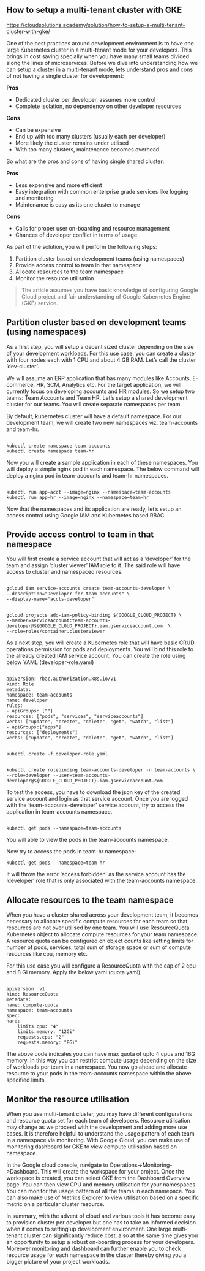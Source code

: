 ## How to setup a multi-tenant cluster with GKE

https://cloudsolutions.academy/solution/how-to-setup-a-multi-tenant-cluster-with-gke/


One of the best practices around development environment is to have one large Kubernetes cluster in a multi-tenant mode for your developers. This brings in cost saving specially when you have many small teams divided along the lines of microservices. Before we dive into understanding how we can setup a cluster in a multi-tenant mode, lets understand pros and cons of not having a single cluster for development:

**Pros**

- Dedicated cluster per developer, assumes more control
- Complete isolation, no dependency on other developer resources

**Cons**

- Can be expensive
- End up with too many clusters (usually each per developer)
- More likely the cluster remains under utilised
- With too many clusters, maintenance becomes overhead

So what are the pros and cons of having single shared cluster:

**Pros**

- Less expensive and more efficient
- Easy integration with common enterprise grade services like logging and monitoring
- Maintenance is easy as its one cluster to manage

**Cons**

- Calls for proper user on-boarding and resource management
- Chances of developer conflict in terms of usage

As part of the solution, you will perform the following steps:

1. Partition cluster based on development teams (using namespaces)
2. Provide access control to team in that namespace
3. Allocate resources to the team namespace
4. Monitor the resource utilisation

> The article assumes you have basic knowledge of configuring Google Cloud project and fair understanding of Google Kubernetes Engine (GKE) service.

## Partition cluster based on development teams (using namespaces)

As a first step, you will setup a decent sized cluster depending on the size of your development workloads. For this use case, you can create a cluster with four nodes each with 1 CPU and about 4 GB RAM. Let’s call the cluster ‘dev-cluster’.

We will assume an ERP application that has many modules like Accounts, E-commerce, HR, SCM, Analytics etc. For the target application, we will currently focus on developing accounts and HR modules. So we setup two teams: Team Accounts and Team HR. Let’s setup a shared development cluster for our teams. You will create separate namespaces per team.

By default, kubernetes cluster will have a default namespace. For our development team, we will create two new namespaces viz. team-accounts and team-hr.

```

kubectl create namespace team-accounts
kubectl create namespace team-hr

```

Now you will create a sample application in each of these namespaces. You will deploy a simple nginx pod in each namespace. The below command will deploy a nginx pod in team-accounts and team-hr namespaces.

```

kubectl run app-acct --image=nginx --namespace=team-accounts
kubectl run app-hr --image=nginx --namespace=team-hr

```

Now that the namespaces and its application are ready, let’s setup an access control using Google IAM and Kubernetes based RBAC

## Provide access control to team in that namespace

You will first create a service account that will act as a ‘developer’ for the team and assign ‘cluster viewer’ IAM role to it. The said role will have access to cluster and namespaced resources.

```

gcloud iam service-accounts create team-accounts-developer \
--description="Developer for team accounts" \
--display-name="accts-developer"
```

```

gcloud projects add-iam-policy-binding ${GOOGLE_CLOUD_PROJECT} \
--member=serviceAccount:team-accounts-developer@${GOOGLE_CLOUD_PROJECT}.iam.gserviceaccount.com  \
--role=roles/container.clusterViewer
```

As a next step, you will create a Kubernetes role that will have basic CRUD operations permission for pods and deployments. You will bind this role to the already created IAM service account. You can create the role using below YAML (developer-role.yaml)

```

apiVersion: rbac.authorization.k8s.io/v1
kind: Role
metadata:
namespace: team-accounts
name: developer
rules:
- apiGroups: [""]
resources: ["pods", "services", "serviceaccounts"]
verbs: ["update", "create", "delete", "get", "watch", "list"]
- apiGroups:["apps"]
resources: ["deployments"]
verbs: ["update", "create", "delete", "get", "watch", "list"]

```

```

kubectl create -f developer-role.yaml

```

```

kubectl create rolebinding team-accounts-developer -n team-accounts \
--role=developer --user=team-accounts-developer@${GOOGLE_CLOUD_PROJECT}.iam.gserviceaccount.com

```

To test the access, you have to download the json key of the created service account and login as that service account. Once you are logged with the ‘team-accounts-developer’ service account, try to access the application in team-accounts namespace.

```

kubectl get pods --namespace=team-accounts

```

You will able to view the pods in the team-accounts namespace.

Now try to access the pods in team-hr namespace:

```
kubectl get pods --namespace=team-hr
```

It will throw the error ‘access forbidden’ as the service account has the ‘developer’ role that is only associated with the team-accounts namespace.

## Allocate resources to the team namespace

When you have a cluster shared across your development team, it becomes necessary to allocate specific compute resources for each team so that resources are not over utilised by one team. You will use ResourceQuota Kubernetes object to allocate compute resources for your team namespace. A resource quota can be configured on object counts like setting limits for number of pods, services, total sum of storage space or sum of compute resources like cpu, memory etc.

For this use case you will configure a ResourceQuota with the cap of 2 cpu and 8 Gi memory. Apply the below yaml (quota.yaml)

```

apiVersion: v1
kind: ResourceQuota
metadata:
name: compute-quota
namespace: team-accounts
spec:
hard:
    limits.cpu: "4"
    limits.memory: "12Gi"
    requests.cpu: "2"
    requests.memory: "8Gi"

```

The above code indicates you can have max quota of upto 4 cpus and 16G memory. In this way you can restrict compute usage depending on the size of workloads per team in a namespace. You now go ahead and allocate resource to your pods in the team-accounts namespace within the above specified limits.

## Monitor the resource utilisation

When you use multi-tenant cluster, you may have different configurations and resource quota set for each team of developers. Resource utilisation may change as we proceed with the development and adding more use cases. It is therefore helpful to understand the usage pattern of each team in a namespace via monitoring. With Google Cloud, you can make use of monitoring dashboard for GKE to view compute utilisation based on namespace.

In the Google cloud console, navigate to Operations->Monitoring->Dashboard. This will create the workspace for your project. Once the workspace is created, you can select GKE from the Dashboard Overview page. You can then view CPU and memory utilisation for your namespaces. You can monitor the usage pattern of all the teams in each namepace. You can also make use of Metrics Explorer to view utilisation based on a specific metric on a particular cluster resource.

In summary, with the advent of cloud and various tools it has become easy to provision cluster per developer but one has to take an informed decision when it comes to setting up development environment. One large multi-tenant cluster can significantly reduce cost, also at the same time gives you an opportunity to setup a robust on-boarding process for your developers. Moreover monitoring and dashboard can further enable you to check resource usage for each namespace in the cluster thereby giving you a bigger picture of your project workloads.

